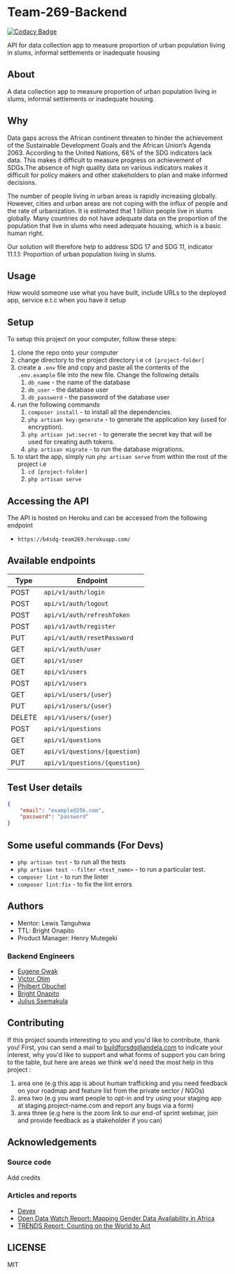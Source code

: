 # Team-269-Backend

[![Codacy Badge](https://api.codacy.com/project/badge/Grade/27dcc4acfa9c4d8f95f058acd398a058)](https://app.codacy.com/gh/BuildForSDG/Team-269-Backend?utm_source=github.com&utm_medium=referral&utm_content=BuildForSDG/Team-269-Backend&utm_campaign=Badge_Grade_Settings)

API for data collection app to measure proportion of urban population living in slums, informal settlements or inadequate housing

## About

A data collection app to measure proportion of urban population living in slums, informal settlements or inadequate housing.

## Why

Data gaps across the African continent threaten to hinder the achievement of the Sustainable Development Goals and the African Union’s Agenda 2063. According to the United Nations, 68% of the SDG indicators lack data. This makes it difficult to measure progress on achievement of SDGs.The absence of high quality data on various indicators makes it difficult for policy makers and other stakeholders to plan and make informed decisions.

The number of people living in urban areas is rapidly increasing globally. However, cities and urban areas are not coping with the influx of people and the rate of urbanization. It is estimated that 1 billion people live in slums globally.
Many countries do not have adequate data on the proportion of the population that live in slums who need adequate housing, which is a basic human right.

Our solution will therefore help to address SDG 17 and SDG 11, indicator 11.1.1: Proportion of urban population living in slums.

## Usage

How would someone use what you have built, include URLs to the deployed app, service e.t.c when you have it setup

## Setup

To setup this project on your computer, follow these steps:

1.  clone the repo onto your computer
2.  change directory to the project directory i.e `cd [project-folder]`
3.  create a `.env` file and copy and paste all the contents of the `.env.example` file into the new file. Change the following details
    1.  `db_name` - the name of the database
    2.  `db_user` - the database user
    3.  `db_password` - the password of the database user
4.  run the following commands
    1.  `composer install` - to install all the dependencies.
    2.  `php artisan key:generate` - to generate the application key (used for encryption).
    3.  `php artisan jwt:secret` - to generate the secret key that will be used for creating auth tokens.
    4.  `php artisan migrate` - to run the database migrations.
5.  to start the app, simply run `php artisan serve` from within the root of the project i.e
    1.  `cd [project-folder]`
    2.  `php artisan serve`

## Accessing the API

The API is hosted on Heroku and can be accessed from the following endpoint

-   `https://b4sdg-team269.herokuapp.com/`

## Available endpoints

| **Type** | **Endpoint**                  |
| -------- | ----------------------------- |
| POST     | `api/v1/auth/login`           |
| POST     | `api/v1/auth/logout`          |
| POST     | `api/v1/auth/refreshToken`    |
| POST     | `api/v1/auth/register`        |
| PUT      | `api/v1/auth/resetPassword`   |
| GET      | `api/v1/auth/user`            |
| GET      | `api/v1/user`                 |
| GET      | `api/v1/users`                |
| POST     | `api/v1/users`                |
| GET      | `api/v1/users/{user}`         |
| PUT      | `api/v1/users/{user}`         |
| DELETE   | `api/v1/users/{user}`         |
| POST     | `api/v1/questions`            |
| GET      | `api/v1/questions`            |
| GET      | `api/v1/questions/{question}` |
| PUT      | `api/v1/questions/{question}` |

## Test User details

```json
{
    "email": "example@256.com",
    "password": "password"
}
```

## Some useful commands (For Devs)

-   `php artisan test` - to run all the tests
-   `php artisan test --filter <test_name>` - to run a particular test.
-   `composer lint` - to run the linter
-   `composer lint:fix` - to fix the lint errors

## Authors

-   Mentor: Lewis Tanguhwa
-   TTL: Bright Onapito
-   Product Manager: Henry Mutegeki

### Backend Engineers

-   [Eugene Owak](https://github.com/geneowak)
-   [Victor Otim](https://github.com/victor-otim)
-   [Philbert Obuchel](https://github.com/philbertobuchel)
-   [Bright Onapito](https://github.com/onabright)
-   [Julius Ssemakula](https://github.com/microsoftjulius)

## Contributing

If this project sounds interesting to you and you'd like to contribute, thank you!
First, you can send a mail to buildforsdg@andela.com to indicate your interest, why you'd like to support and what forms of support you can bring to the table, but here are areas we think we'd need the most help in this project :

1.  area one (e.g this app is about human trafficking and you need feedback on your roadmap and feature list from the private sector / NGOs)
2.  area two (e.g you want people to opt-in and try using your staging app at staging.project-name.com and report any bugs via a form)
3.  area three (e.g here is the zoom link to our end-of sprint webinar, join and provide feedback as a stakeholder if you can)

## Acknowledgements

### Source code

Add credits

### Articles and reports

-   [Devex](https://www.devex.com/news/data-gaps-threaten-achievement-of-development-goals-in-africa-95825)
-   [Open Data Watch Report: Mapping Gender Data Availability in Africa](https://opendatawatch.com/monitoring-reporting/bridging-gender-data-gaps-in-africa/)
-   [TRENDS Report: Counting on the World to Act](https://countingontheworld.sdsntrends.org/)

## LICENSE

MIT
